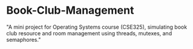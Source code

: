 # Book-Club-Management
"A mini project for Operating Systems course (CSE325), simulating book club resource and room management using threads, mutexes, and semaphores."
